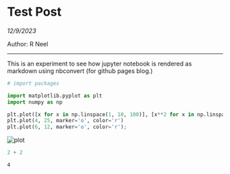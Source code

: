 # Test Post

*12/9/2023*

Author: R Neel

---

This is an experiment to see how jupyter notebook is rendered as markdown using nbconvert (for github pages blog.)


```python
# import packages

import matplotlib.pyplot as plt
import numpy as np
```


```python
plt.plot([x for x in np.linspace(1, 10, 100)], [x**2 for x in np.linspace(1, 10, 100)])
plt.plot(4, 25, marker='o', color='r')
plt.plot(6, 12, marker='o', color='r');
```




![plot](/images/2023-12-09-test-post-image-1.png)
    



```python
2 + 2
```




    4


